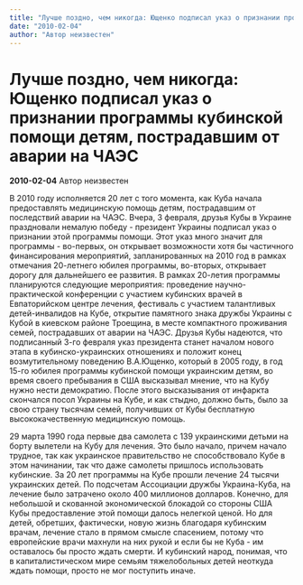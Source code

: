 ```yaml
---
title: "Лучше поздно, чем никогда: Ющенко подписал указ о признании программы кубинской помощи детям, пострадавшим от аварии на ЧАЭС"
date: "2010-02-04"
author: "Автор неизвестен"
---
```


# Лучше поздно, чем никогда: Ющенко подписал указ о признании программы кубинской помощи детям, пострадавшим от аварии на ЧАЭС

**2010-02-04** Автор неизвестен

В 2010 году исполняется 20 лет с того момента, как Куба начала предоставлять медицинскую помощь детям, пострадавшим от последствий аварии на ЧАЭС. Вчера, 3 февраля, друзья Кубы в Украине праздновали немалую победу - президент Украины подписал указ о признании этой программы помощи. Этот указ много значит для программы - во-первых, он открывает возможности хотя бы частичного финансирования мероприятий, запланированных на 2010 год в рамках отмечания 20-летнего юбилея программы, во-вторых, открывает дорогу для дальнейшего ее развития. В рамках 20-летия программы планируются следующие мероприятия: проведение научно-практической конференции с участием кубинских врачей в Евпаторийском центре лечения, фестиваль с участием талантливых детей-инвалидов на Кубе, открытие памятного знака дружбы Украины с Кубой в киевском районе Троещина, в месте компактного проживания семей, пострадавших от аварии на ЧАЭС. Друзья Кубы надеются, что подписанный 3-го февраля указ президента станет началом нового этапа в кубинско-украинских отношениях и положит конец возмутительному поведению В.А.Ющенко, который в 2005 году, в год 15-го юбилея программы кубинской помощи украинским детям, во время своего пребывания в США высказывал мнение, что на Кубу нужно нести демократию. После этого высказывания от инфаркта скончался посол Украины на Кубе, и как стыдно, должно быть, было за свою страну тысячам семей, получивших от Кубы бесплатную высококачественную медицинскую помощь.

29 марта 1990 года первые два самолета с 139 украинскими детьми на борту вылетели на Кубу для лечения. Это было начало, причем начало трудное, так как украинское правительство не способствовало Кубе в этом начинании, так что даже самолеты пришлось использовать кубинские. За 20 лет программы на Кубе прошли лечение 24 тысячи украинских детей. По подсчетам Ассоциации дружбы Украина-Куба, на лечение было затрачено около 400 миллионов долларов. Конечно, для небольшой и скованной экономической блокадой со стороны США Кубы предоставление этой помощи далось нелегкой ценой. Но для детей, обретших, фактически, новую жизнь благодаря кубинским врачам, лечение стало в прямом смысле спасением, потому что европейские врачи махнули на них рукой и если бы не Куба - им оставалось бы просто ждать смерти. И кубинский народ, понимая, что в капиталистическом мире семьям тяжелобольных детей неоткуда ждать помощи, просто не мог поступить иначе.
